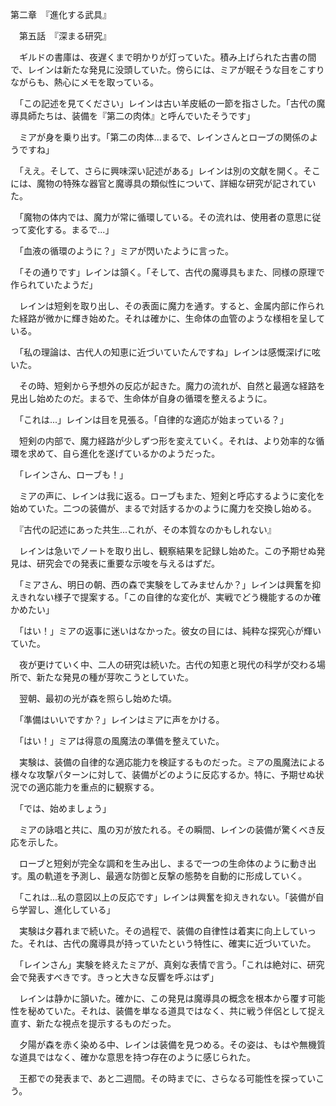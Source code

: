 第二章　『進化する武具』

　第五話　『深まる研究』

　ギルドの書庫は、夜遅くまで明かりが灯っていた。積み上げられた古書の間で、レインは新たな発見に没頭していた。傍らには、ミアが眠そうな目をこすりながらも、熱心にメモを取っている。

　「この記述を見てください」レインは古い羊皮紙の一節を指さした。「古代の魔導具師たちは、装備を『第二の肉体』と呼んでいたそうです」

　ミアが身を乗り出す。「第二の肉体...まるで、レインさんとローブの関係のようですね」

　「ええ。そして、さらに興味深い記述がある」レインは別の文献を開く。そこには、魔物の特殊な器官と魔導具の類似性について、詳細な研究が記されていた。

　「魔物の体内では、魔力が常に循環している。その流れは、使用者の意思に従って変化する。まるで...」

　「血液の循環のように？」ミアが閃いたように言った。

　「その通りです」レインは頷く。「そして、古代の魔導具もまた、同様の原理で作られていたようだ」

　レインは短剣を取り出し、その表面に魔力を通す。すると、金属内部に作られた経路が微かに輝き始めた。それは確かに、生命体の血管のような様相を呈している。

　「私の理論は、古代人の知恵に近づいていたんですね」レインは感慨深げに呟いた。

　その時、短剣から予想外の反応が起きた。魔力の流れが、自然と最適な経路を見出し始めたのだ。まるで、生命体が自身の循環を整えるように。

　「これは...」レインは目を見張る。「自律的な適応が始まっている？」

　短剣の内部で、魔力経路が少しずつ形を変えていく。それは、より効率的な循環を求めて、自ら進化を遂げているかのようだった。

　「レインさん、ローブも！」

　ミアの声に、レインは我に返る。ローブもまた、短剣と呼応するように変化を始めていた。二つの装備が、まるで対話するかのように魔力を交換し始める。

　『古代の記述にあった共生...これが、その本質なのかもしれない』

　レインは急いでノートを取り出し、観察結果を記録し始めた。この予期せぬ発見は、研究会での発表に重要な示唆を与えるはずだ。

　「ミアさん、明日の朝、西の森で実験をしてみませんか？」レインは興奮を抑えきれない様子で提案する。「この自律的な変化が、実戦でどう機能するのか確かめたい」

　「はい！」ミアの返事に迷いはなかった。彼女の目には、純粋な探究心が輝いていた。

　夜が更けていく中、二人の研究は続いた。古代の知恵と現代の科学が交わる場所で、新たな発見の種が芽吹こうとしていた。

　翌朝、最初の光が森を照らし始めた頃。

　「準備はいいですか？」レインはミアに声をかける。

　「はい！」ミアは得意の風魔法の準備を整えていた。

　実験は、装備の自律的な適応能力を検証するものだった。ミアの風魔法による様々な攻撃パターンに対して、装備がどのように反応するか。特に、予期せぬ状況での適応能力を重点的に観察する。

　「では、始めましょう」

　ミアの詠唱と共に、風の刃が放たれる。その瞬間、レインの装備が驚くべき反応を示した。

　ローブと短剣が完全な調和を生み出し、まるで一つの生命体のように動き出す。風の軌道を予測し、最適な防御と反撃の態勢を自動的に形成していく。

　「これは...私の意図以上の反応です」レインは興奮を抑えきれない。「装備が自ら学習し、進化している」

　実験は夕暮れまで続いた。その過程で、装備の自律性は着実に向上していった。それは、古代の魔導具が持っていたという特性に、確実に近づいていた。

　「レインさん」実験を終えたミアが、真剣な表情で言う。「これは絶対に、研究会で発表すべきです。きっと大きな反響を呼ぶはず」

　レインは静かに頷いた。確かに、この発見は魔導具の概念を根本から覆す可能性を秘めていた。それは、装備を単なる道具ではなく、共に戦う伴侶として捉え直す、新たな視点を提示するものだった。

　夕陽が森を赤く染める中、レインは装備を見つめる。その姿は、もはや無機質な道具ではなく、確かな意思を持つ存在のように感じられた。

　王都での発表まで、あと二週間。その時までに、さらなる可能性を探っていこう。